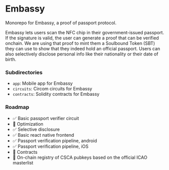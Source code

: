 # Embassy

Monorepo for Embassy, a proof of passport protocol.

Embassy lets users scan the NFC chip in their government-issued passport.
If the signature is valid, the user can generate a proof that can be verified onchain.
We are using that proof to mint them a Soulbound Token (SBT) they can use to show that they indeed hold
an official passport.
Users can also selectively disclose personal info like their nationality or their date of birth.

### Subdirectories

- `app`: Mobile app for Embassy
- `circuits`: Circom circuits for Embassy
- `contracts`: Solidity contracts for Embassy

### Roadmap

- ✅ Basic passport verifier circuit
- 🚧 Optimization
- ✅ Selective disclosure
- ✅ Basic react native frontend
- ✅ Passport verification pipeline, android
- ✅ Passport verification pipeline, iOS
- 🚧 Contracts
- 🚧 On-chain registry of CSCA pubkeys based on the official ICAO masterlist